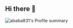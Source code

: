 ## Hi there 👋

![ababa831's Profile summary](http://github-profile-summary-cards.vercel.app/api/cards/profile-details?username=ababa831&theme=nord_dark)

<!--
![ababa831's GitHub stats](https://github-readme-stats.vercel.app/api?username=ababa831&count_private=true)
-->
<!--
**ababa831/ababa831** is a ✨ _special_ ✨ repository because its `README.md` (this file) appears on your GitHub profile.

Here are some ideas to get you started:

- 🔭 I’m currently working on ...
- 🌱 I’m currently learning ...
- 👯 I’m looking to collaborate on ...
- 🤔 I’m looking for help with ...
- 💬 Ask me about ...
- 📫 How to reach me: ...
- 😄 Pronouns: ...
- ⚡ Fun fact: ...
-->
